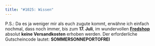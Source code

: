 ```yaml
---
title: "#1025: Wissen"
---
```


P.S.: 
Da es ja weniger mir als euch zugute kommt, erwähne ich einfach nochmal, dass noch immer, bis zum <strong>17. Juli</strong>, im wundervollen <a href="http://fredshop.spreadshirt.net/"><strong>Fredshop</strong></a> absolut <strong>keine Versandkosten</strong> erhoben werden. 
Der erforderliche Gutscheincode lautet:
<strong>SOMMERSONNEPORTOFREI</strong>
